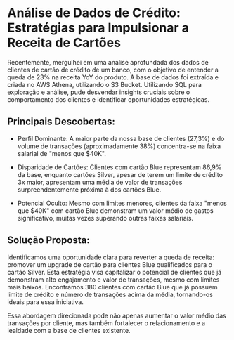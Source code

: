 # Análise de Dados de Crédito: Estratégias para Impulsionar a Receita de Cartões

Recentemente, mergulhei em uma análise aprofundada dos dados de clientes de cartão de crédito de um banco, com o objetivo de entender a queda de 23% na receita YoY do produto. A base de dados foi extraída e criada no AWS Athena, utilizando o S3 Bucket. Utilizando SQL para exploração e análise, pude desvendar insights cruciais sobre o comportamento dos clientes e identificar oportunidades estratégicas.

## Principais Descobertas:


- Perfil Dominante: A maior parte da nossa base de clientes (27,3%) e do volume de transações (aproximadamente 38%) concentra-se na faixa salarial de "menos que $40K".


- Disparidade de Cartões: Clientes com cartão Blue representam 86,9% da base, enquanto cartões Silver, apesar de terem um limite de crédito 3x maior, apresentam uma média de valor de transações surpreendentemente próxima à dos cartões Blue.


- Potencial Oculto: Mesmo com limites menores, clientes da faixa "menos que $40K" com cartão Blue demonstram um valor médio de gastos significativo, muitas vezes superando outras faixas salariais.

## Solução Proposta:

Identificamos uma oportunidade clara para reverter a queda de receita: promover um upgrade de cartão para clientes Blue qualificados para o cartão Silver. Esta estratégia visa capitalizar o potencial de clientes que já demonstram alto engajamento e valor de transações, mesmo com limites mais baixos. Encontramos 380 clientes com cartão Blue que já possuem limite de crédito e número de transações acima da média, tornando-os ideais para essa iniciativa.

Essa abordagem direcionada pode não apenas aumentar o valor médio das transações por cliente, mas também fortalecer o relacionamento e a lealdade com a base de clientes existente.

